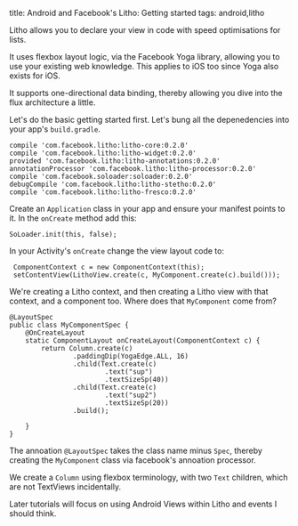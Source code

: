 title: Android and Facebook's Litho: Getting started
tags: android,litho

Litho allows you to declare your view in code with speed optimisations for lists.

It uses flexbox layout logic, via the Facebook Yoga library, allowing you to use your existing web knowledge. This applies to iOS too since Yoga also exists for iOS.

It supports one-directional data binding, thereby allowing you dive into the flux architecture a little.

Let's do the basic getting started first. Let's bung all the depenedencies into your app's `build.gradle`.

```
compile 'com.facebook.litho:litho-core:0.2.0'
compile 'com.facebook.litho:litho-widget:0.2.0'
provided 'com.facebook.litho:litho-annotations:0.2.0'
annotationProcessor 'com.facebook.litho:litho-processor:0.2.0'
compile 'com.facebook.soloader:soloader:0.2.0'
debugCompile 'com.facebook.litho:litho-stetho:0.2.0'
compile 'com.facebook.litho:litho-fresco:0.2.0'
```

Create an `Application` class in your app and ensure your manifest points to it. In the `onCreate` method add this:

```
SoLoader.init(this, false);
```

In your Activity's `onCreate` change the view layout code to:

```
 ComponentContext c = new ComponentContext(this);
 setContentView(LithoView.create(c, MyComponent.create(c).build()));
```

We're creating a Litho context, and then creating a Litho view with that context, and a component too. Where does that `MyComponent` come from?

```
@LayoutSpec
public class MyComponentSpec {
    @OnCreateLayout
    static ComponentLayout onCreateLayout(ComponentContext c) {
        return Column.create(c)
                .paddingDip(YogaEdge.ALL, 16)
                .child(Text.create(c)
                        .text("sup")
                        .textSizeSp(40))
                .child(Text.create(c)
                        .text("sup2")
                        .textSizeSp(20))
                .build();

    }
}
```

The annoation `@LayoutSpec` takes the class name minus `Spec`, thereby creating the `MyComponent` class via facebook's annoation processor.

We create a `Column` using flexbox terminology, with two `Text` children, which are not TextViews incidentally.

Later tutorials will focus on using Android Views within Litho and events I should think.

